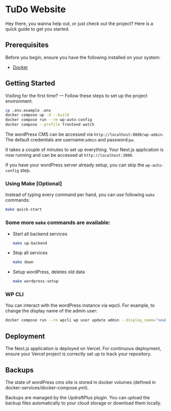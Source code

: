 # TuDo Website

Hey there, you wanna help out, or just check out the project? Here is a quick guide to get you started.

## Prerequisites

Before you begin, ensure you have the following installed on your system:
- [Docker](https://docs.docker.com/get-docker/)

## Getting Started

Visiting for the first time? — Follow these steps to set up the project environment.

   ```bash
   cp .env.example .env
   docker compose up -d --build
   docker compose run --rm wp-auto-config
   docker compose --profile frontend watch
   ```

The wordPress CMS can be accessed via `http://localhost:8080/wp-admin`.
The default credentials are username:`admin` and password:`pw`.

It takes a couple of minutes to set up everything.
Your Next.js application is now running and can be accessed at `http://localhost:3000`.

If you have your wordPress server already setup, you can skip the `wp-auto-config` step.

### Using Make [Optional]
Instead of typing every command per hand, you can use following `make` commands:

   ```bash
   make quick-start
   ```

### Some more `make` commands are available:

- Start all backend services
    ```bash
    make up-backend
    ```

- Stop all services
    ```bash
    make down
    ```

- Setup wordPress, deletes old data
    ```bash
    make wordpress-setup
    ```


### WP CLI
You can interact with the wordPress instance via wpcli. For example, to change the display name of the admin user:
   ```bash
  docker compose run --rm wpcli wp user update admin --display_name="newDisplayName"
   ```

## Deployment

The Next.js application is deployed on Vercel. For continuous deployment, ensure your Vercel project is correctly set up to track your repository.

## Backups

The state of wordPress cms site is stored in docker volumes (defined in docker-services/docker-compose.yml).

Backups are managed by the UpdraftPlus plugin.
You can upload the backup files automatically to your cloud storage or download them locally.
